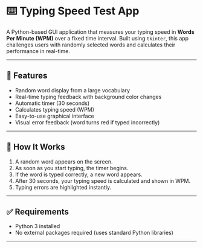 # ⌨️ Typing Speed Test App

A Python-based GUI application that measures your typing speed in **Words Per Minute (WPM)** over a fixed time interval. Built using `tkinter`, this app challenges users with randomly selected words and calculates their performance in real-time.

---

## 🚀 Features

- Random word display from a large vocabulary
- Real-time typing feedback with background color changes
- Automatic timer (30 seconds)
- Calculates typing speed (WPM)
- Easy-to-use graphical interface
- Visual error feedback (word turns red if typed incorrectly)

---

## 🎯 How It Works

1. A random word appears on the screen.
2. As soon as you start typing, the timer begins.
3. If the word is typed correctly, a new word appears.
4. After 30 seconds, your typing speed is calculated and shown in WPM.
5. Typing errors are highlighted instantly.

---

## ✅ Requirements

- Python 3 installed
- No external packages required (uses standard Python libraries)

---
